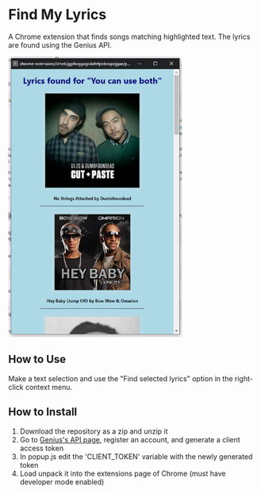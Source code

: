 # Find My Lyrics
A Chrome extension that finds songs matching highlighted text.
The lyrics are found using the Genius API.

<img src="preview.png" width="350">

## How to Use
Make a text selection and use the "Find selected lyrics" option in the right-click context menu.

## How to Install
1. Download the repository as a zip and unzip it
2. Go to [Genius's API page](https://genius.com/api-clients), register an account, and generate a client access token
3. In popup.js edit the 'CLIENT_TOKEN' variable with the newly generated token
4. Load unpack it into the extensions page of Chrome (must have developer mode enabled)
